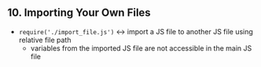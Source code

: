 ## 10. Importing Your Own Files

- `require('./import_file.js')` ↔ import a JS file to another JS file using relative file path
    - variables from the imported JS file are not accessible in the main JS file
